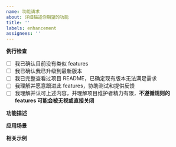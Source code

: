 ```yaml
---
name: 功能请求
about: 详细描述你期望的功能
title: ''
labels: enhancement
assignees: ''
---
```


**例行检查**

[//]: # '方框内删除已有的空格，填 x 号'

- [ ] 我已确认目前没有类似 features
- [ ] 我已确认我已升级到最新版本
- [ ] 我已完整查看过项目 README，已确定现有版本无法满足需求
- [ ] 我理解并愿意跟进此 features，协助测试和提供反馈
- [ ] 我理解并认可上述内容，并理解项目维护者精力有限，**不遵循规则的 features 可能会被无视或直接关闭**

**功能描述**

**应用场景**

**相关示例**
